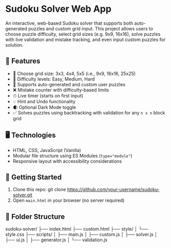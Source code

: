 # Sudoku Solver Web App

An interactive, web-based Sudoku solver that supports both auto-generated puzzles and custom grid input. This project allows users to choose puzzle difficulty, select grid sizes (e.g. 9x9, 16x16), solve puzzles with live validation and mistake tracking, and even input custom puzzles for solution.

## 🔧 Features

- 🎯 Choose grid size: 3x3, 4x4, 5x5 (i.e., 9x9, 16x16, 25x25)
- 🧠 Difficulty levels: Easy, Medium, Hard
- 🔄 Supports auto-generated and custom user puzzles
- ❌ Mistake counter with difficulty-based limits
- ⏱ Live timer (starts on first input)
- 💡 Hint and Undo functionality
- 🌒 Optional Dark Mode toggle
- ✅ Solves puzzles using backtracking with validation for any `n x n` block grid

## 🖥 Technologies

- HTML, CSS, JavaScript (Vanilla)
- Modular file structure using ES Modules (`type="module"`)
- Responsive layout with accessibility considerations

## 🚀 Getting Started

1. Clone this repo: git clone https://github.com/your-username/sudoku-solver.git
2. Open `main.html` in your browser (no server required)

## 📁 Folder Structure
sudoku-solver/
├── index.html
├── custom.html
├── style/
│ └── style.css
├── scripts/
│ ├── main.js
│ ├── custom.js
│ ├── solver.js
│ ├── ui.js
│ ├── generator.js
│ └── validation.js
